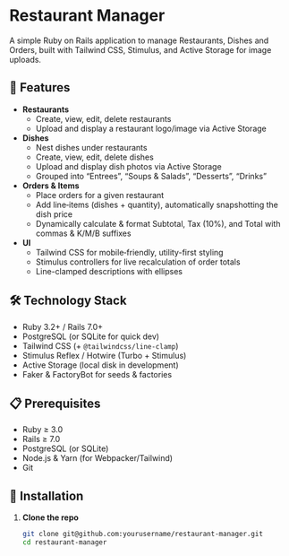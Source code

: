 # Restaurant Manager

A simple Ruby on Rails application to manage Restaurants, Dishes and Orders, built with Tailwind CSS, Stimulus, and Active Storage for image uploads.

## 🚀 Features

- **Restaurants**  
  - Create, view, edit, delete restaurants  
  - Upload and display a restaurant logo/image via Active Storage  
- **Dishes**  
  - Nest dishes under restaurants  
  - Create, view, edit, delete dishes  
  - Upload and display dish photos via Active Storage  
  - Grouped into “Entrees”, “Soups & Salads”, “Desserts”, “Drinks”  
- **Orders & Items**  
  - Place orders for a given restaurant  
  - Add line‐items (dishes + quantity), automatically snapshotting the dish price  
  - Dynamically calculate & format Subtotal, Tax (10%), and Total with commas & K/M/B suffixes  
- **UI**  
  - Tailwind CSS for mobile‐friendly, utility-first styling  
  - Stimulus controllers for live recalculation of order totals  
  - Line-clamped descriptions with ellipses  

## 🛠️ Technology Stack

- Ruby 3.2+ / Rails 7.0+  
- PostgreSQL (or SQLite for quick dev)  
- Tailwind CSS (+ `@tailwindcss/line-clamp`)  
- Stimulus Reflex / Hotwire (Turbo + Stimulus)  
- Active Storage (local disk in development)  
- Faker & FactoryBot for seeds & factories  

## 📋 Prerequisites

- Ruby ≥ 3.0  
- Rails ≥ 7.0  
- PostgreSQL (or SQLite)  
- Node.js & Yarn (for Webpacker/Tailwind)  
- Git

## 🔧 Installation

1. **Clone the repo**  
   ```bash
   git clone git@github.com:yourusername/restaurant-manager.git
   cd restaurant-manager